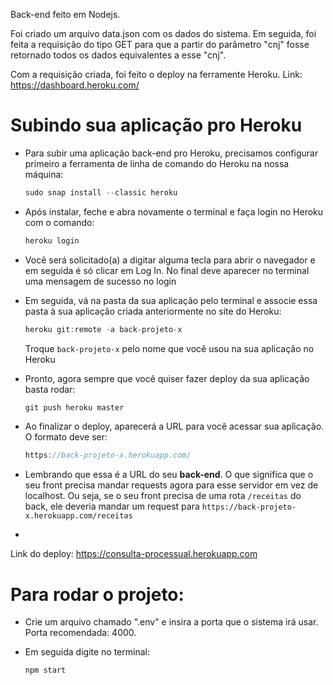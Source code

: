 Back-end feito em Nodejs.

Foi criado um arquivo data.json com os dados do sistema. Em seguida, foi feita a requisição do tipo GET para que a partir do parâmetro "cnj" fosse retornado todos os dados equivalentes a esse "cnj". 

Com a requisição criada, foi feito o deploy na ferramente Heroku.
Link: https://dashboard.heroku.com/
# Subindo sua aplicação pro Heroku

- Para subir uma aplicação back-end pro Heroku, precisamos configurar primeiro a ferramenta de linha de comando do Heroku na nossa máquina:
    
    ```jsx
    sudo snap install --classic heroku
    ```
    
- Após instalar, feche e abra novamente o terminal e faça login no Heroku com o comando:
    
    ```jsx
    heroku login
    ```
    
- Você será solicitado(a) a digitar alguma tecla para abrir o navegador e em seguida é só clicar em Log In. No final deve aparecer no terminal uma mensagem de sucesso no login
- Em seguida, vá na pasta da sua aplicação pelo terminal e associe essa pasta à sua aplicação criada anteriormente no site do Heroku:
    
    ```jsx
    heroku git:remote -a back-projeto-x
    ```
    
    Troque `back-projeto-x` pelo nome que você usou na sua aplicação no Heroku
    
- Pronto, agora sempre que você quiser fazer deploy da sua aplicação basta rodar:
    
    ```jsx
    git push heroku master
    ```
    
- Ao finalizar o deploy, aparecerá a URL para você acessar sua aplicação. O formato deve ser:
    
    ```jsx
    https://back-projeto-x.herokuapp.com/
    ```
    
- Lembrando que essa é a URL do seu **back-end**. O que significa que o seu front precisa mandar requests agora para esse servidor em vez de localhost. Ou seja, se o seu front precisa de uma rota `/receitas` do back, ele deveria mandar um request para `https://back-projeto-x.herokuapp.com/receitas`
-

Link do deploy: https://consulta-processual.herokuapp.com

# Para rodar o projeto:

- Crie um arquivo chamado ".env" e insira a porta que o sistema irá usar. Porta recomendada: 4000.

- Em seguida digite no terminal:

    ```jsx
    npm start
    ```
